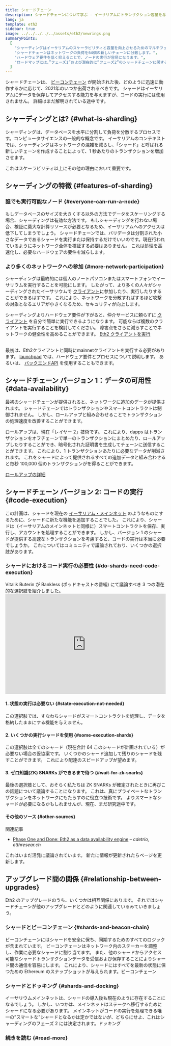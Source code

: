 ```yaml
---
title: シャードチェーン
description: シャードチェーンについて学ぶ - イーサリアムにトランザクション容量を与え、実行を容易にするネットワークのパーティション。
lang: ja
template: eth2
sidebar: true
image: ../../../../../assets/eth2/newrings.png
summaryPoints:
  [
    "シャーディングはイーサリアムのスケーラビリティと容量を向上させるためのマルチフェーズアップグレードです",
    "シャードチェーンはネットワークの負荷を64個の新しいチェーンに分散します。",
    "ハードウェア要件を低く抑えることで、ノードの実行が容易になります。",
    "ロードマップには、”フェーズ1”および潜在的に”フェーズ2”のシャードチェーンに関する作業が含まれます。",
  ]
---
```


<UpgradeStatus date="~2021">
    シャードチェーンは、 <a href="/en/eth2/beacon-chain/">ビーコンチェーン</a> が開始された後、どのように迅速に動作するかに応じて、2021年のいつか出荷されるべきです。 シャードはイーサリアムにデータを保存してアクセスする能力を与えますが、コードの実行には使用されません。 詳細はまだ解明されている途中です。
</UpgradeStatus>

## シャーディングとは? {#what-is-sharding}

シャーディングは、データベースを水平に分割して負荷を分散するプロセスです。コンピュータサイエンスの一般的な概念です。 イーサリアムのコンテキストでは、シャーディングはネットワークの混雑を減らし、「シャード」と呼ばれる新しいチェーンを作成することによって、1 秒あたりのトランザクションを増加させます。

これはスケーラビリティ以上にその他の理由において重要です。

## シャーディングの特徴 {#features-of-sharding}

### 誰でも実行可能なノード {#everyone-can-run-a-node}

もしデータベースのサイズを大きくする以外の方法でデータをスケーリングする場合、シャーディングは有効な方法です。 もしシャーディングを行わない場合、検証に莫大な計算リソースが必要となるため、イーサリアムへのアクセスは低下してしまうでしょう。 シャードチェーンでは、バリデータは分割された小さなデータであるシャードを実行または保持するだけでいいのです。現在行われているようにネットワーク全体を検証する必要はありません。 これは処理を高速化し、必要なハードウェアの要件を減らします。

### より多くのネットワークへの参加 {#more-network-participation}

シャーディングは最終的には個人のノートパソコンまたはスマートフォンでイーサリウムを実行することを可能にします。 したがって、より多くの人々がシャーディングされたイーサリウムで [クライアント](/developers/docs/nodes-and-clients/)に参加したり、実行したりすることができるはずです。 これにより、ネットワークを分散すればするほど攻撃の対象となるエリアが小さくなるため、セキュリティが向上します。

シャーディングよりハードウェア要件が下がると、仲介サービスに頼らずに [クライアント](/developers/docs/nodes-and-clients/) を自分で簡単に実行できるようになります。 可能ならば複数のクライアントを実行することを検討してください。 障害点をさらに減らすことでネットワークの健全性を高めることができます。 [Eth2 クライアントを実行](/eth2/get-involved/)

<br />

<InfoBanner isWarning={true}>
  最初は、Eth2クライアントと同時にmainnetクライアントを実行する必要があります。 <a href="https://launchpad.ethereum.org" target="_blank">launchpad</a> では、ハードウェア要件とプロセスについて説明します。 あるいは、 <a href="/en/developers/docs/apis/backend/#available-libraries">バックエンドAPI</a> を使用することもできます。
</InfoBanner>

## シャードチェーン バージョン 1：データの可用性 {#data-availability}

最初のシャードチェーンが提供されると、ネットワークに追加のデータが提供されます。 シャードチェーンではトランザクションやスマートコントラクトは制御されません。 しかし、ロールアップと組み合わせることでトランザクションの処理速度を改善することができます。

ロールアップは、現在「レイヤー 2」技術です。 これにより、dapps はトランザクションをオフチェーンで単一のトランザクションにまとめたり、ロールアップしたりすることができ、暗号化された証明書を生成してチェーンに送信することができます。 これにより、1 トランザクションあたりに必要なデータが削減されます。 これをシャードによって提供されるすべての追加データと組み合わせると毎秒 100,000 個のトランザクションがを得ることができます。

[ロールアップの詳細](/developers/docs/layer-2-scaling/)

## シャードチェーン バージョン 2: コードの実行 {#code-execution}

この計画は、シャードを現在の [イーサリアム・メインネット](/glossary/#mainnet) のようなものにするために、シャードに新たな機能を追加することでした。 これにより、シャードは（イーサリアムのメインネットと同様に）スマートコントラクトを保存、実行し、アカウントを処理することができます。 しかし、バージョン 1 のシャードが提供する高速なトランザクションを考慮すると、コードの実行は本当に必要でしょうか。 これについてはコミュニティで議論されており、いくつかの選択肢があります。

### シャードにおけるコード実行の必要性 {#do-shards-need-code-execution}

Vitalik Buterin が Bankless (ポッドキャストの番組) にて議論すべき 3 つの潜在的な選択肢を紹介しました。 <iframe width="100%" height="315" src="https://www.youtube.com/embed/-R0j5AMUSzA?start=5841" frameborder="0" allow="accelerometer; autoplay; clipboard-write; encrypted-media; gyroscope; picture-in-picture" allowfullscreen mark="crwd-mark"></iframe>

#### 1. 状態の実行は必要ない {#state-execution-not-needed}

この選択肢では、すなわちシャードがスマートコントラクトを処理し、データを格納したままにする機能を与えません。

#### 2. いくつかの実行シャードを使用 {#some-execution-shards}

この選択肢は全てのシャード（現在合計 64 このシャードが計画されている）が必要ない場合の妥協案です。 いくつかのシャード追加して残りのシャードを残すことができます。 これにより配達のスピードアップが望めます。

#### 3. ゼロ知識(ZK) SNARKs ができるまで待つ {#wait-for-zk-snarks}

最後の選択肢として、おそらく私たちは ZK SNARKs が確定されたときに再びこの話題について議論することになります。 これは、真にプライベートなトランザクションをネットワークにもたらすのに役立つ技術です。 よりスマートなシャードが必要になるかもしれませんが、現在、まだ研究途中です。

#### その他のソース {#other-sources}

関連記事

- [Phase One and Done: Eth2 as a data availability engine](https://ethresear.ch/t/phase-one-and-done-eth2-as-a-data-availability-engine/5269/8) – _cdetrio, etthresear.ch_

これはいまだ活発に議論されています。 新たに情報が更新されたらページを更新します。

## アップグレード間の関係 {#relationship-between-upgrades}

Eth2 のアップグレードのうち、いくつかは相互関係にあります。 それではシャードチェーンが他のアップグレードとどのように関連しているみていきましょう。

### シャードとビーコンチェーン {#shards-and-beacon-chain}

ビーコンチェーンにはシャードを安全に保ち、同期するためのすべてのロジックが含まれています。 ビーコンチェーンはネットワーク内のステーカーを調整し、作業に必要なシャードに割り当てます。 また、他のシャードからアクセス可能なシャードトランザクションデータを受信および保存することによりシャード間の通信を容易にします。 これにより、シャードにはすべてを最新の状態に保つための Ethereum のスナップショットが与えられます。<ButtonLink to="/eth2/beacon-chain/">ビーコンチェーン</ButtonLink>

### シャードとドッキング {#shards-and-docking}

イーサリウムメインネットは、シャードの導入後も現在のように存在することになるでしょう。 しかし、いつかは、メインネットはステークへ移行するためにシャードになる必要があります。 メインネットがコードの実行を処理できる唯一の”スマートな”シャードとなるかは定かではないが、どちらにせよ、これはシャーディングのフェーズ 2 には決定されます。<ButtonLink to="/eth2/docking/">ドッキング</ButtonLink>

<Divider />

### 続きを読む {#read-more}

<Eth2ShardChainsList />
